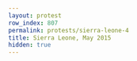 ```yaml
---
layout: protest
row_index: 807
permalink: protests/sierra-leone-4
title: Sierra Leone, May 2015
hidden: true
---
```

